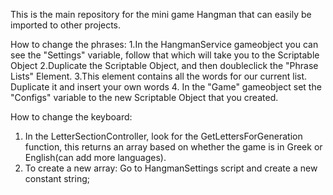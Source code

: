This is the main repository for the mini game Hangman that can easily be imported to other projects.

How to change the phrases:
  1.In the HangmanService gameobject you can see the "Settings" variable, follow that which will take you to the Scriptable Object
  2.Duplicate the Scriptable Object, and then doubleclick the "Phrase Lists" Element.
  3.This element contains all the words for our current list. Duplicate it and insert your own words
  4. In the "Game" gameobject set the "Configs" variable to the new Scriptable Object that you created.

How to change the keyboard:
  1. In the LetterSectionController, look for the GetLettersForGeneration function, this returns an array based on whether the game is in Greek or English(can add more languages).
  2. To create a new array: Go to HangmanSettings script and create a new constant string;
